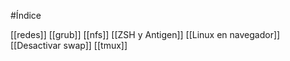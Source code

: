 #Índice

[[redes]]
[[grub]]
[[nfs]]
[[ZSH y Antigen]]
[[Linux en navegador]]
[[Desactivar swap]]
[[tmux]]